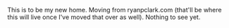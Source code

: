 This is to be my new home. Moving from ryanpclark.com (that'll be where this will live once I've moved that over as well). Nothing to see yet. 